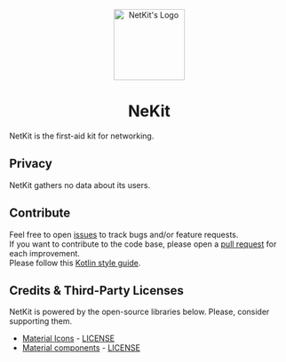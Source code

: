 <div align="center">
  <img alt="NetKit's Logo" src=""  width="128px" />

  # NeKit
</div>

NetKit is the first-aid kit for networking.

## Privacy
NetKit gathers no data about its users.

## Contribute
Feel free to open <a href="https://github.com/ferrariofilippo/NetKit_KT/issues/">issues</a> to track bugs and/or feature requests.<br/>
If you want to contribute to the code base, please open a <a href="https://github.com/ferrariofilippo/NetKit_KT/pulls/">pull request</a> for each improvement.<br/>
Please follow this <a href="https://developer.android.com/kotlin/style-guide">Kotlin style guide</a>.

## Credits & Third-Party Licenses
NetKit is powered by the open-source libraries below. Please, consider supporting them.<br/>
 - <a href="https://fonts.google.com/icons?icon.set=Material+Icons">Material Icons</a> - <a href="http://www.apache.org/licenses/LICENSE-2.0">LICENSE</a><br />
 - <a href="https://github.com/material-components/material-components-android">Material components</a> - <a href="http://www.apache.org/licenses/LICENSE-2.0">LICENSE</a><br />
